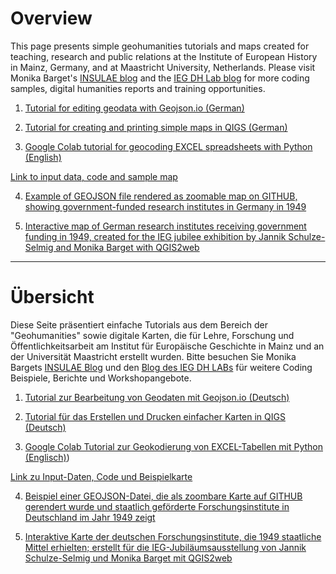 # Overview

This page presents simple geohumanities tutorials and maps created for teaching, research and public relations at the Institute of European History in Mainz, Germany, and at Maastricht University, Netherlands. Please visit Monika Barget's [INSULAE blog](https://insulae.hypotheses.org/) and the [IEG DH Lab blog](https://dhlab.hypotheses.org/) for more coding samples, digital humanities reports and training opportunities.

1. [Tutorial for editing geodata with Geojson.io (German)](https://monikabarget.github.io/GeoHumTutorials/Tutorial_GeoJSON)

2. [Tutorial for creating and printing simple maps in QIGS (German)](https://monikabarget.github.io/GeoHumTutorials/Tutorial2_simpleQGISmaps)

3. [Google Colab tutorial for geocoding EXCEL spreadsheets with Python (English)](https://colab.research.google.com/drive/1TtMkbA2LFkC0Nuvsq0dZzQqGJIx1xQ7u)

[Link to input data, code and sample map](https://github.com/MonikaBarget/GeoHumTutorials/tree/master/Colab_Geocoding)

4. [Example of GEOJSON file rendered as zoomable map on GITHUB, showing government-funded research institutes in Germany in 1949](https://github.com/MonikaBarget/GeoHumTutorials/blob/master/IEG_test_map.geojson)

5. [Interactive map of German research institutes receiving government funding in 1949, created for the IEG jubilee exhibition by Jannik Schulze-Selmig and Monika Barget with QGIS2web](https://monikabarget.github.io/GeoHumTutorials/qgis2web_IEG_jubilee_map/index.html)

***

# Übersicht

Diese Seite präsentiert einfache Tutorials aus dem Bereich der "Geohumanities" sowie digitale Karten, die für Lehre, Forschung und Öffentlichkeitsarbeit am Institut für Europäische Geschichte in Mainz und an der Universität Maastricht erstellt wurden. Bitte besuchen Sie Monika Bargets [INSULAE Blog](https://insulae.hypotheses.org/) und den [Blog des IEG DH LABs](https://dhlab.hypotheses.org/) für weitere Coding Beispiele, Berichte und Workshopangebote.

1. [Tutorial zur Bearbeitung von Geodaten mit Geojson.io (Deutsch)](https://monikabarget.github.io/GeoHumTutorials/Tutorial_GeoJSON)

2. [Tutorial für das Erstellen und Drucken einfacher Karten in QIGS (Deutsch)](https://monikabarget.github.io/GeoHumTutorials/Tutorial2_simpleQGISmaps)

3. [Google Colab Tutorial zur Geokodierung von EXCEL-Tabellen mit Python (Englisch)](https://colab.research.google.com/drive/1TtMkbA2LFkC0Nuvsq0dZzQqGJIx1xQ7u))

[Link zu Input-Daten, Code und Beispielkarte](https://github.com/MonikaBarget/GeoHumTutorials/tree/master/Colab_Geocoding)

4. [Beispiel einer GEOJSON-Datei, die als zoombare Karte auf GITHUB gerendert wurde und staatlich geförderte Forschungsinstitute in Deutschland im Jahr 1949 zeigt](https://github.com/MonikaBarget/GeoHumTutorials/blob/master/IEG_test_map.geojson)

5. [Interaktive Karte der deutschen Forschungsinstitute, die 1949 staatliche Mittel erhielten; erstellt für die IEG-Jubiläumsausstellung von Jannik Schulze-Selmig und Monika Barget mit QGIS2web](https://monikabarget.github.io/GeoHumTutorials/qgis2web_IEG_jubilee_map/index.html)

